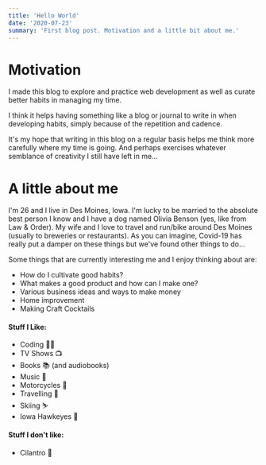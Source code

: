 ```yaml
---
title: 'Hello World'  
date: '2020-07-23'  
summary: 'First blog post. Motivation and a little bit about me.'
---
```


# Motivation  
I made this blog to explore and practice web development as well as curate better habits in managing my time. 

I think it helps having something like a blog or journal to write in when developing habits, simply because of the repetition and cadence. 

It's my hope that writing in this blog on a regular basis helps me think more carefully where my time is going. And perhaps exercises whatever semblance of creativity I still have left in me...

# A little about me  
I'm 26 and I live in Des Moines, Iowa. I'm lucky to be married to the absolute best person I know and I have a dog named Olivia Benson (yes, like from Law & Order). My wife and I love to travel and run/bike around Des Moines (usually to breweries or restaurants). As you can imagine, Covid-19 has really put a damper on these things but we've found other things to do...

Some things that are currently interesting me and I enjoy thinking about are: 

- How do I cultivate good habits?
- What makes a good product and how can I make one?
- Various business ideas and ways to make money
- Home improvement
- Making Craft Cocktails

#### Stuff I Like:
- Coding 👨‍💻
- TV Shows 📺 
- Books 📚 (and audiobooks)
- Music 🎷
- Motorcycles 🛵
- Travelling 🧳
- Skiing ⛷ 
- Iowa Hawkeyes 🦅

#### Stuff I don't like:
- Cilantro 🤮


